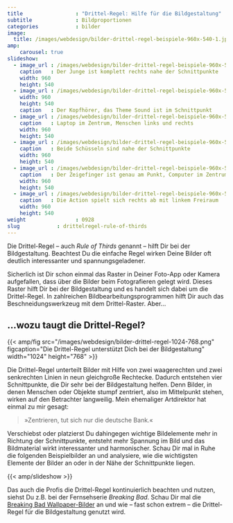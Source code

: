 ```yaml
---
title                 : "Drittel-Regel: Hilfe für die Bildgestaltung"
subtitle              : Bildproportionen
categories            : bilder
image:
  title: /images/webdesign/bilder-drittel-regel-beispiele-960x-540-1.jpg
amp:
    carousel: true
slideshow:
  - image_url : /images/webdesign/bilder-drittel-regel-beispiele-960x-540-6.jpg
    caption   : Der Junge ist komplett rechts nahe der Schnittpunkte
    width: 960
    height: 540
  - image_url : /images/webdesign/bilder-drittel-regel-beispiele-960x-540-1.jpg
    width: 960
    height: 540
    caption   : Der Kopfhörer, das Theme Sound ist im Schnittpunkt
  - image_url : /images/webdesign/bilder-drittel-regel-beispiele-960x-540-2.jpg
    caption   : Laptop im Zentrum, Menschen links und rechts
    width: 960
    height: 540
  - image_url : /images/webdesign/bilder-drittel-regel-beispiele-960x-540-3.jpg
    caption   : Beide Schüsseln sind nahe der Schnittpunkte
    width: 960
    height: 540
  - image_url : /images/webdesign/bilder-drittel-regel-beispiele-960x-540-4.jpg
    caption   : Der Zeigefinger ist genau am Punkt, Computer im Zentrum
    width: 960
    height: 540
  - image_url : /images/webdesign/bilder-drittel-regel-beispiele-960x-540-5.jpg
    caption   : Die Action spielt sich rechts ab mit linkem Freiraum
    width: 960
    height: 540
weight                : 0928
slug            : drittelregel-rule-of-thirds
---
```

Die Drittel-Regel – auch *Rule of Thirds* genannt – hilft Dir bei der Bildgestaltung. Beachtest Du die einfache Regel wirken Deine Bilder oft deutlich interessanter und spannungsgeladener.
<!-- readmore -->

Sicherlich ist Dir schon einmal das Raster in Deiner Foto-App oder Kamera aufgefallen, dass über die Bilder beim Fotografieren gelegt wird. Dieses Raster hilft Dir bei der Bildgestaltung und es handelt sich dabei um die Drittel-Regel. In zahlreichen Bildbearbeitungsprogrammen hilft Dir auch das Beschneidungswerkzeug mit dem Drittel-Raster. Aber…

## …wozu taugt die Drittel-Regel?

{{< amp/fig src="/images/webdesign/bilder-drittel-regel-1024-768.png" figcaption="Die Drittel-Regel unterstützt Dich bei der Bildgestaltung" width="1024" height="768" >}}

Die Drittel-Regel unterteilt Bilder mit Hilfe von zwei waagerechten und zwei senkrechten Linien in neun gleichgroße Rechtecke. Dadurch entstehen vier Schnittpunkte, die Dir sehr bei der Bildgestaltung helfen. Denn Bilder, in denen Menschen oder Objekte stumpf zentriert, also im Mittelpunkt stehen, wirken auf den Betrachter langweilig. Mein ehemaliger Artdirektor hat einmal zu mir gesagt:

> »Zentrieren, tut sich nur die deutsche Bank.«

Verschiebst oder platzierst Du dahingegen wichtige Bildelemente mehr in Richtung der Schnittpunkte, entsteht mehr Spannung im Bild und das Bildmaterial wirkt interessanter und harmonischer. Schau Dir mal in Ruhe die folgenden Beispielbilder an und analysiere, wie die wichtigsten Elemente der Bilder an oder in der Nähe der Schnittpunkte liegen.

{{< amp/slideshow >}}

Das auch die Profis die Drittel-Regel kontinuierlich beachten und nutzen, siehst Du z.B. bei der Fernsehserie *Breaking Bad*. Schau Dir mal die [Breaking Bad Wallpaper-Bilder](http://www.amc.com/shows/breaking-bad/exclusives/downloads) an und wie – fast schon extrem – die Drittel-Regel für die Bildgestaltung genutzt wird.

